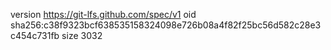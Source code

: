 version https://git-lfs.github.com/spec/v1
oid sha256:c38f9323bcf638535158324098e726b08a4f82f25bc56d582c28e3c454c731fb
size 3032

